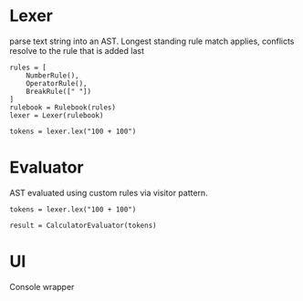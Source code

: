 # Lexer
parse text string into an AST. Longest standing rule match applies, conflicts resolve to the rule that is added last
```
rules = [
    NumberRule(),
    OperatorRule(),
    BreakRule([" "])
]
rulebook = Rulebook(rules)
lexer = Lexer(rulebook)

tokens = lexer.lex("100 + 100")
```

# Evaluator
AST evaluated using custom rules via visitor pattern.
```
tokens = lexer.lex("100 + 100")

result = CalculatorEvaluator(tokens)
```

# UI
Console wrapper
